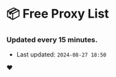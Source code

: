 # :package: Free Proxy List
### Updated every 15 minutes.

- Last updated: `2024-08-27 18:50`

:heart:
